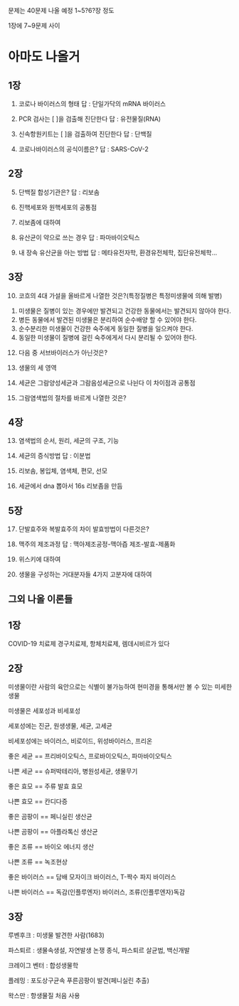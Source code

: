   문제는 40문제 나올 예정 1~5?6?장 정도  
    
  1장에 7~9문제 사이  
    
  # 아마도 나올거  
        
  ## 1장
     
  1. 코로나 바이러스의 형태 답 : 단일가닥의 mRNA 바이러스
    
  3. PCR 검사는 [   ]을 검출해 진단한다  답 : 유전물질(RNA)
    
  5. 신속항원키트는 [  ]을 검출하여 진단한다 답 : 단백질
    
  7. 코로나바이러스의 공식이름은? 답 : SARS-CoV-2  

  ## 2장  
    
  5. 단백질 합성기관은? 답 : 리보솜
      
  7. 진핵세포와 원핵세포의 공통점
      
  9. 리보좀에 대하여
    
  11. 유산균이 약으로 쓰는 경우 답 : 파마바이오틱스
      
  13. 내 장속 유산균을 아는 방법 답 : 메타유전자학, 환경유전체학, 집단유전체학...
    
  ## 3장  
    
  10. 코흐의 4대 가설을 올바르게 나열한 것은?(특정질병은 특정미생물에 의해 발병)
   
  1) 미생물은 질병이 있는 경우에만 발견되고 건강한 동물에서는 발견되지 않아야 한다.
  2) 병든 동물에서 발견된 미생물은 분리하여 순수배양 할 수 있어야 한다.
  3) 순수분리한 미생물이 건강한 숙주에게 동일한 질병을 일으켜야 한다.
  4) 동일한 미생물이 질병에 걸린 숙주에게서 다시 분리될 수 있어야 한다.
   
  12. 다음 중 서브바이러스가 아닌것은?
      
  14. 생물의 세 영역
      
  16. 세균은 그람양성세균과 그람음성세균으로 나뉜다 이 차이점과 공통점
      
  18. 그람염색법의 절차를 바르게 나열한 것은?
        
  ## 4장  
    
  13. 염색법의 순서, 원리, 세균의 구조, 기능
      
  15. 세균의 증식방법 답 : 이분법
        
  17. 리보솜, 봉입체, 염색체, 편모, 선모
       
  19. 세균에서 dna 뽑아서 16s 리보좀을 만듬
        
  ## 5장  
    
  17. 단발효주와 복발효주의 차이 발효방법이 다른것은?
        
  19. 맥주의 제조과정 답 : 맥아제조공정-맥아즙 제조-발효-제품화  
        
  21. 위스키에 대하여
        
  23. 생물을 구성하는 거대분자들 4가지 고분자에 대하여
        
## 그외 나올 이론들  
  
## 1장  
  
   COVID-19 치료제 경구치료제, 항체치료제, 렘데시비르가 있다  
     
## 2장  
  
   미생물이란 사람의 육안으로는 식별이 불가능하여 현미경을 통해서만 볼 수 있는 미세한 생물
     
   미생물은 세포성과 비세포성
     
   세포성에는 진균, 원생생물, 세균, 고세균
     
   비세포성에는 바이러스, 비로이드, 위성바이러스, 프리온
     
   좋은 세균 == 프리바이오틱스, 프로바이오틱스, 파마바이오틱스
     
   나쁜 세균 == 슈퍼박테리아, 병원성세균, 생물무기 
     
   좋은 효모 == 주류 발효 효모
     
   나쁜 효모 == 칸디다증
     
   좋은 곰팡이 == 페니실린 생산균
     
   나쁜 곰팡이 == 아플라톡신 생산균
     
   좋은 조류 == 바이오 에너지 생산
     
   나쁜 조류 == 녹조현상
     
   좋은 바이러스 == 담배 모자이크 바이러스, T-짝수 파지 바이러스
     
   나쁜 바이러스 == 독감(인플루엔자) 바이러스, 조류(인플루엔자)독감
  
## 3장
     
   루벤후크 : 미생물 발견한 사람(1683)
     
   파스퇴르 : 생물속생설, 자연발생 논쟁 종식, 파스퇴르 살균법, 백신개발
     
   크레이그 벤터 : 합성생물학
     
   플레밍 : 포도상구균속 푸른곰팡이 발견(페니실린 추출)
     
   왁스만 : 항생물질 처음 사용
  
   
     
   
